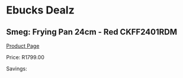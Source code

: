 
# Ebucks Dealz
## Smeg: Frying Pan 24cm - Red CKFF2401RDM
[Product Page](https://www.ebucks.com/web/shop/productSelected.do?prodId=1170686993&catId=1196428103)

Price: R1799.00

Savings: 


	